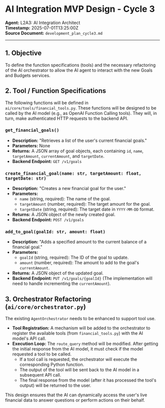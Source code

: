 # AI Integration MVP Design - Cycle 3

**Agent:** L2A3: AI Integration Architect  
**Timestamp:** 2025-07-01T13:25:00Z  
**Source Document:** `development_plan_cycle3.md`

---

## 1. Objective

To define the function specifications (tools) and the necessary refactoring of the AI orchestrator to allow the AI agent to interact with the new Goals and Budgets services.

## 2. Tool / Function Specifications

The following functions will be defined in `ai/core/tools/financial_tools.py`. These functions will be designed to be called by the AI model (e.g., as OpenAI Function Calling tools). They will, in turn, make authenticated HTTP requests to the backend API.

### `get_financial_goals()`

*   **Description:** "Retrieves a list of the user's current financial goals."
*   **Parameters:** None
*   **Returns:** A JSON array of goal objects, each containing `id`, `name`, `targetAmount`, `currentAmount`, and `targetDate`.
*   **Backend Endpoint:** `GET /v1/goals`

### `create_financial_goal(name: str, targetAmount: float, targetDate: str)`

*   **Description:** "Creates a new financial goal for the user."
*   **Parameters:**
    *   `name` (string, required): The name of the goal.
    *   `targetAmount` (number, required): The target amount for the goal.
    *   `targetDate` (string, required): The target date in `YYYY-MM-DD` format.
*   **Returns:** A JSON object of the newly created goal.
*   **Backend Endpoint:** `POST /v1/goals`

### `add_to_goal(goalId: str, amount: float)`

*   **Description:** "Adds a specified amount to the current balance of a financial goal."
*   **Parameters:**
    *   `goalId` (string, required): The ID of the goal to update.
    *   `amount` (number, required): The amount to add to the goal's `currentAmount`.
*   **Returns:** A JSON object of the updated goal.
*   **Backend Endpoint:** `PUT /v1/goals/{goalId}` (The implementation will need to handle incrementing the `currentAmount`).

## 3. Orchestrator Refactoring (`ai/core/orchestrator.py`)

The existing `AgentOrchestrator` needs to be enhanced to support tool use.

*   **Tool Registration:** A mechanism will be added to the orchestrator to register the available tools (from `financial_tools.py`) with the AI model's API call.
*   **Execution Loop:** The `route_query` method will be modified. After getting the initial response from the AI model, it must check if the model requested a tool to be called.
    *   If a tool call is requested, the orchestrator will execute the corresponding Python function.
    *   The output of the tool will be sent back to the AI model in a subsequent API call.
    *   The final response from the model (after it has processed the tool's output) will be returned to the user.

This design ensures that the AI can dynamically access the user's live financial data to answer questions or perform actions on their behalf. 